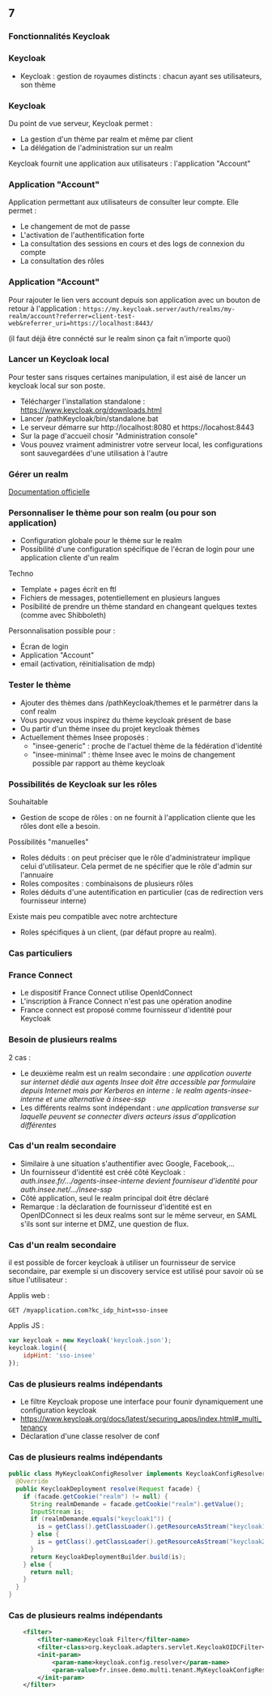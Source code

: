 <!-- .slide: data-background-image="images/securite-informatique.png" data-background-size="1200px" class="chapter" -->
## 7
### Fonctionnalités Keycloak







<!-- .slide: class="slide" -->
### Keycloak
- Keycloak : gestion de royaumes distincts : chacun ayant ses utilisateurs, son thème









<!-- .slide: class="slide" -->
### Keycloak
Du point de vue serveur, Keycloak permet :
- La gestion d'un thème par realm et même par client
- La délégation de l'administration sur un realm

Keycloak fournit une application aux utilisateurs : l'application "Account"







<!-- .slide: class="slide" -->
### Application "Account"
Application permettant aux utilisateurs de consulter leur compte. Elle permet :
- Le changement de mot de passe
- L'activation de l'authentification forte
- La consultation des sessions en cours et des logs de connexion du compte
- La consultation des rôles









<!-- .slide: class="slide" -->
### Application "Account"
Pour rajouter le lien vers account depuis son application avec un bouton de retour à l'application :
`https://my.keycloak.server/auth/realms/my-realm/account?referrer=client-test-web&referrer_uri=https://localhost:8443/`

(il faut déjà être connécté sur le realm sinon ça fait n'importe quoi)
 






<!-- .slide: class="slide" -->
### Lancer un Keycloak local
Pour tester sans risques certaines manipulation, il est aisé de lancer un keycloak local sur son poste.
- Télécharger l'installation standalone : https://www.keycloak.org/downloads.html
- Lancer /pathKeycloak/bin/standalone.bat
- Le serveur démarre sur http://localhost:8080 et https://locahost:8443
- Sur la page d'accueil chosir "Administration console"
- Vous pouvez vraiment administrer votre serveur local, les configurations sont sauvegardées d'une utilisation à l'autre







<!-- .slide: class="slide" -->
### Gérer un realm
[Documentation officielle](https://www.keycloak.org/docs/latest/server_admin/index.html)







<!-- .slide: class="slide" -->
### Personnaliser le thème pour son realm (ou pour son application)
- Configuration globale pour le thème sur le realm
- Possibilité d'une configuration spécifique de l'écran de login pour une application cliente d'un realm

Techno
- Template + pages écrit en ftl
- Fichiers de messages, potentiellement en plusieurs langues
- Posibilité de prendre un thème standard en changeant quelques textes (comme avec Shibboleth)

Personnalisation possible pour :
- Écran de login
- Application "Account"
- email (activation, réinitialisation de mdp)





<!-- .slide: class="slide" -->
### Tester le thème
- Ajouter des thèmes dans /pathKeycloak/themes et le parmétrer dans la conf realm
- Vous pouvez vous inspirez du thème keycloak présent de base
- Ou partir d'un thème insee du projet keycloak thèmes
- Actuellement thèmes Insee proposés :
  - "insee-generic" : proche de l'actuel thème de la fédération d'identité
  - "insee-minimal" : thème Insee avec le moins de changement possible par rapport au thème keycloak






<!-- .slide: class="slide" -->
### Possibilités de Keycloak sur les rôles
Souhaitable
- Gestion de scope de rôles : on ne fournit à l'application cliente que les rôles dont elle a besoin.

Possibilités "manuelles"
- Roles déduits : on peut préciser que le rôle d'administrateur implique celui d'utilisateur. Cela permet de ne spécifier que le rôle d'admin sur l'annuaire
- Roles composites : combinaisons de plusieurs rôles
- Roles déduits d'une autentification en particulier (cas de redirection vers fournisseur interne)

Existe mais peu compatible avec notre archtecture
- Roles spécifiques à un client, (par défaut propre au realm).










<!-- .slide: class="slide" -->
### Cas particuliers










<!-- .slide: class="slide" -->
### France Connect
- Le dispositif France Connect utilise OpenIdConnect
- L'inscription à France Connect n'est pas une opération anodine
- France connect est proposé comme fournisseur d'identité pour Keycloak









<!-- .slide: class="slide" -->
### Besoin de plusieurs realms
2 cas :
- Le deuxième realm est un realm secondaire :
*une application ouverte sur internet dédié aux agents Insee doit être accessible par formulaire depuis Internet mais par Kerberos en interne : le realm agents-insee-interne et une alternative à insee-ssp*
- Les différents realms sont indépendant :
*une application transverse sur laquelle peuvent se connecter divers acteurs issus d'application différentes*







<!-- .slide: class="slide" -->
### Cas d'un realm secondaire
- Similaire à une situation s'authentifier avec Google, Facebook,...
- Un fournisseur d'identité est créé côté Keycloak : *auth.insee.fr/.../agents-insee-interne devient fourniseur d'identité pour auth.insee.net/.../insee-ssp*
- Côté application, seul le realm principal doit être déclaré
- Remarque : la déclaration de fournisseur d'identité est en OpenIDConnect si les deux realms sont sur le même serveur, en SAML s'ils sont sur interne et DMZ, une question de flux.








<!-- .slide: class="slide" -->
### Cas d'un realm secondaire
il est possible de forcer keycloak à utiliser un fournisseur de service secondaire, par exemple si un discovery service est utilisé pour savoir où se situe l'utilisateur :

Applis web :
```
GET /myapplication.com?kc_idp_hint=sso-insee
```

Applis JS :
```js
var keycloak = new Keycloak('keycloak.json');
keycloak.login({
	idpHint: 'sso-insee'
});
```









<!-- .slide: class="slide" -->
### Cas de plusieurs realms indépendants
- Le filtre Keycloak propose une interface pour founir dynamiquement une configuration keycloak
- https://www.keycloak.org/docs/latest/securing_apps/index.html#_multi_tenancy
- Déclaration d'une classe resolver de conf








<!-- .slide: class="slide" -->
### Cas de plusieurs realms indépendants
```java
public class MyKeycloakConfigResolver implements KeycloakConfigResolver {
  @Override
  public KeycloakDeployment resolve(Request facade) {
    if (facade.getCookie("realm") != null) {
      String realmDemande = facade.getCookie("realm").getValue();
      InputStream is;
      if (realmDemande.equals("keycloak1")) {
        is = getClass().getClassLoader().getResourceAsStream("keycloak1.json");
      } else {
        is = getClass().getClassLoader().getResourceAsStream("keycloak2.json");
      }
      return KeycloakDeploymentBuilder.build(is);
    } else {
      return null;
    }
  }
}
```









<!-- .slide: class="slide" -->
### Cas de plusieurs realms indépendants
```xml
	<filter>
		<filter-name>Keycloak Filter</filter-name>
		<filter-class>org.keycloak.adapters.servlet.KeycloakOIDCFilter</filter-class>
		<init-param>
			<param-name>keycloak.config.resolver</param-name>
			<param-value>fr.insee.demo.multi.tenant.MyKeycloakConfigResolver</param-value>
		</init-param>
	</filter>
  ```

